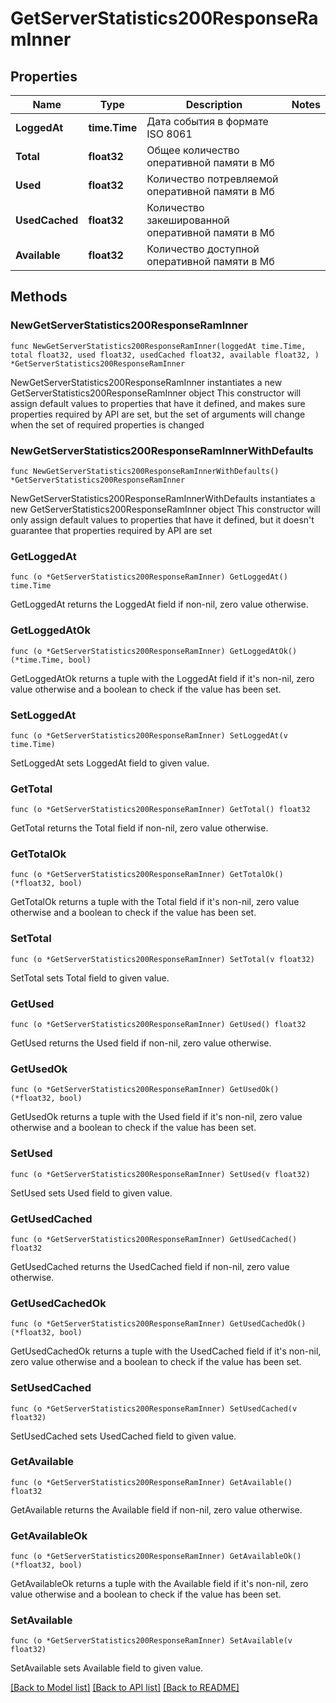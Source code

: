 # GetServerStatistics200ResponseRamInner

## Properties

Name | Type | Description | Notes
------------ | ------------- | ------------- | -------------
**LoggedAt** | **time.Time** | Дата события в формате ISO 8061 | 
**Total** | **float32** | Общее количество оперативной памяти в Мб | 
**Used** | **float32** | Количество потревляемой оперативной памяти в Мб | 
**UsedCached** | **float32** | Количество закешированной оперативной памяти в Мб | 
**Available** | **float32** | Количество доступной оперативной памяти в Мб | 

## Methods

### NewGetServerStatistics200ResponseRamInner

`func NewGetServerStatistics200ResponseRamInner(loggedAt time.Time, total float32, used float32, usedCached float32, available float32, ) *GetServerStatistics200ResponseRamInner`

NewGetServerStatistics200ResponseRamInner instantiates a new GetServerStatistics200ResponseRamInner object
This constructor will assign default values to properties that have it defined,
and makes sure properties required by API are set, but the set of arguments
will change when the set of required properties is changed

### NewGetServerStatistics200ResponseRamInnerWithDefaults

`func NewGetServerStatistics200ResponseRamInnerWithDefaults() *GetServerStatistics200ResponseRamInner`

NewGetServerStatistics200ResponseRamInnerWithDefaults instantiates a new GetServerStatistics200ResponseRamInner object
This constructor will only assign default values to properties that have it defined,
but it doesn't guarantee that properties required by API are set

### GetLoggedAt

`func (o *GetServerStatistics200ResponseRamInner) GetLoggedAt() time.Time`

GetLoggedAt returns the LoggedAt field if non-nil, zero value otherwise.

### GetLoggedAtOk

`func (o *GetServerStatistics200ResponseRamInner) GetLoggedAtOk() (*time.Time, bool)`

GetLoggedAtOk returns a tuple with the LoggedAt field if it's non-nil, zero value otherwise
and a boolean to check if the value has been set.

### SetLoggedAt

`func (o *GetServerStatistics200ResponseRamInner) SetLoggedAt(v time.Time)`

SetLoggedAt sets LoggedAt field to given value.


### GetTotal

`func (o *GetServerStatistics200ResponseRamInner) GetTotal() float32`

GetTotal returns the Total field if non-nil, zero value otherwise.

### GetTotalOk

`func (o *GetServerStatistics200ResponseRamInner) GetTotalOk() (*float32, bool)`

GetTotalOk returns a tuple with the Total field if it's non-nil, zero value otherwise
and a boolean to check if the value has been set.

### SetTotal

`func (o *GetServerStatistics200ResponseRamInner) SetTotal(v float32)`

SetTotal sets Total field to given value.


### GetUsed

`func (o *GetServerStatistics200ResponseRamInner) GetUsed() float32`

GetUsed returns the Used field if non-nil, zero value otherwise.

### GetUsedOk

`func (o *GetServerStatistics200ResponseRamInner) GetUsedOk() (*float32, bool)`

GetUsedOk returns a tuple with the Used field if it's non-nil, zero value otherwise
and a boolean to check if the value has been set.

### SetUsed

`func (o *GetServerStatistics200ResponseRamInner) SetUsed(v float32)`

SetUsed sets Used field to given value.


### GetUsedCached

`func (o *GetServerStatistics200ResponseRamInner) GetUsedCached() float32`

GetUsedCached returns the UsedCached field if non-nil, zero value otherwise.

### GetUsedCachedOk

`func (o *GetServerStatistics200ResponseRamInner) GetUsedCachedOk() (*float32, bool)`

GetUsedCachedOk returns a tuple with the UsedCached field if it's non-nil, zero value otherwise
and a boolean to check if the value has been set.

### SetUsedCached

`func (o *GetServerStatistics200ResponseRamInner) SetUsedCached(v float32)`

SetUsedCached sets UsedCached field to given value.


### GetAvailable

`func (o *GetServerStatistics200ResponseRamInner) GetAvailable() float32`

GetAvailable returns the Available field if non-nil, zero value otherwise.

### GetAvailableOk

`func (o *GetServerStatistics200ResponseRamInner) GetAvailableOk() (*float32, bool)`

GetAvailableOk returns a tuple with the Available field if it's non-nil, zero value otherwise
and a boolean to check if the value has been set.

### SetAvailable

`func (o *GetServerStatistics200ResponseRamInner) SetAvailable(v float32)`

SetAvailable sets Available field to given value.



[[Back to Model list]](../README.md#documentation-for-models) [[Back to API list]](../README.md#documentation-for-api-endpoints) [[Back to README]](../README.md)


